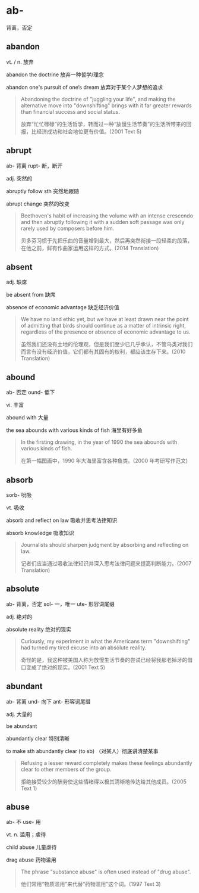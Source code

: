 # ab-

背离，否定

## abandon

vt. / n. 放弃

abandon the doctrine 放弃一种哲学/理念

abandon one's pursuit of one‘s dream 放弃对于某个人梦想的追求

> Abandoning the doctrine of "juggling your life", and making the alternative move into "downshifting" brings with it far greater rewards than financial success and social status.
>
> 放弃“忙忙碌碌”的生活哲学，转而过一种“放慢生活节奏”的生活所带来的回报，比经济成功和社会地位更有价值。(2001 Text 5)

## abrupt

ab- 背离 rupt- 断，断开

adj. 突然的

abruptly follow sth 突然地跟随

abrupt change 突然的改变

> Beethoven's habit of increasing the volume with an intense crescendo and then abruptly following it with a sudden soft passage was only rarely used by composers before him.
>
> 贝多芬习惯于先把乐曲的音量增到最大，然后再突然衔接一段轻柔的段落，在他之前，鲜有作曲家运用这样的方式。(2014 Translation)

## absent

adj. 缺席

be absent from 缺席

absence of economic advantage 缺乏经济价值

> We have no land ethic yet, but we have at least drawn near the point of admitting that birds should continue as a matter of intrinsic right, regardless of the presence or absence of economic advantage to us.
>
> 虽然我们还没有土地的伦理观，但是我们至少已几乎承认，不管鸟类对我们而言有没有经济价值，它们都有其固有的权利，都应该生存下来。(2010 Translation)

## abound

ab- 否定 ound- 低下

vi. 丰富

abound with 大量

the sea abounds with various kinds of fish 海里有好多鱼

> In the firsting drawing, in the year of 1990 the sea abounds with various kinds of fish.
>
> 在第一幅图画中，1990 年大海里富含各种鱼类。(2000 年考研写作范文)

## absorb

sorb- 吮吸

vt. 吸收

absorb and reflect on law 吸收并思考法律知识

absorb knowledge 吸收知识

> Journalists should sharpen judgment by absorbing and reflecting on law.
>
> 记者们应当通过吸收法律知识并深入思考法律问题来提高判断能力。(2007 Translation)

## absolute

ab- 背离，否定 sol- 一，唯一 ute- 形容词尾缀

adj. 绝对的

absolute reality 绝对的现实

> Curiously, my experiment in what the Americans term "downshifting" had turned my tired excuse into an absolute reality.
>
> 奇怪的是，我这种被美国人称为放慢生活节奏的尝试已经将我那老掉牙的借口变成了绝对的现实。(2001 Text 5)

## abundant

ab- 背离 und- 向下 ant- 形容词尾缀

adj. 大量的

be abundant

abundantly clear 特别清晰

to make sth abundantly clear (to sb) （对某人）彻底讲清楚某事

> Refusing a lesser reward completely makes these feelings abundantly clear to other members of the group.
>
> 拒绝接受较少的酬劳使这些情绪得以极其清晰地传达给其他成员。(2005 Text 1)

## abuse

ab- 不 use- 用

vt. n. 滥用；虐待

child abuse 儿童虐待

drag abuse 药物滥用

> The phrase "substance abuse" is often used instead of "drug abuse".
>
> 他们常用“物质滥用”来代替“药物滥用”这个词。(1997 Text 3)
